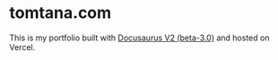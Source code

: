 # tomtana.com
This is my portfolio built with [Docusaurus V2 (beta-3.0)](https://docusaurus.io/docs) and hosted on Vercel.